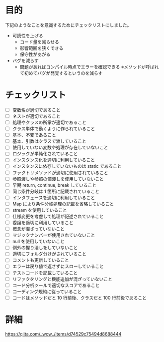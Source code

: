 # 目的

下記のようなことを意識するためにチェックリストにしました。

- 可読性を上げる
  - コード量を減らせる
  - 影響範囲を狭くできる
  - 保守性があがる
- バグを減らす
  - 問題があればコンパイル時点でエラーを確認できる
    ※メソッドが呼ばれて初めてバグが発覚するというのを減らす

# チェックリスト

- [ ] 変数名が適切であること
- [ ] ネストが適切であること
- [ ] 処理やクラスの所掌が適切であること
- [ ] クラス単体で動くように作られていること
- [ ] 基本、不変であること
- [ ] 基本、引数はクラスで渡していること
- [ ] 使用していない変数や処理が存在していないこと
- [ ] ロジックが単純化されていること
- [ ] インスタンス化を適切に利用していること
- [ ] インスタンスに依存していないものは static であること
- [ ] ファクトリメソッドが適切に使用されていること
- [ ] 参照渡しや参照の値渡しを使用していないこと
- [ ] 早期 return, continue, break していること
- [ ] 同じ条件分岐は 1 箇所に記載されていること
- [ ] インタフェースを適切に利用していること
- [ ] Map により条件分岐処理の記載を省略していること
- [ ] stream を使用していること
- [ ] 仕様変更を考慮して処理が記述されていること
- [ ] 委譲を適切に利用していること
- [ ] 概念が混ざっていないこと
- [ ] マジックナンバーが使用されていないこと
- [ ] null を使用していないこと
- [ ] 例外の握り潰しをしていないこと
- [ ] 適切にフォルダ分けがされていること
- [ ] コメントも更新していること
- [ ] エラーは戻り値で返さずにスローしていること
- [ ] テストコードを記載していること
- [ ] リファクタリングと機能追加が混ざっていないこと
- [ ] コード分析ツールで適切なスコアであること
- [ ] コーディング規約に従っていること
- [ ] コードはメソッドだと 10 行前後、クラスだと 100 行前後であること

# 詳細

https://qiita.com/_wow_/items/d74529c75494d8688444
